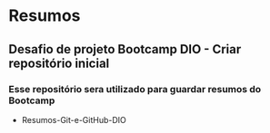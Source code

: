 # **Resumos**
## Desafio de projeto Bootcamp DIO - Criar repositório inicial
### Esse repositório sera utilizado para guardar resumos do Bootcamp
* Resumos-Git-e-GitHub-DIO